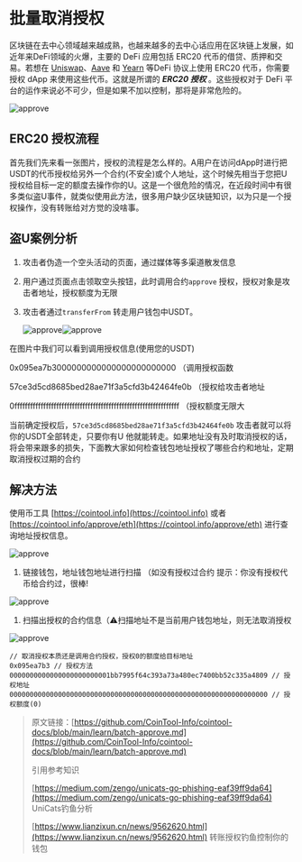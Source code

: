 # 批量取消授权

区块链在去中心领域越来越成熟，也越来越多的去中心话应用在区块链上发展，如近年来DeFi领域的火爆，主要的 DeFi 应用包括 ERC20 代币的借贷、质押和交易。若想在 [Uniswap](https://uniswap.org/)、[Aave](https://aave.com/) 和 [Yearn](https://yearn.finance/) 等DeFi 协议上使用 ERC20 代币，你需要授权 dApp 来使用这些代币。这就是所谓的 _**ERC20 授权**_ 。这些授权对于 DeFi 平台的运作来说必不可少，但是如果不加以控制，那将是非常危险的。

![approve](../.gitbook/assets/approve.png)

## ERC20 授权流程

首先我们先来看一张图片，授权的流程是怎么样的。A用户在访问dApp时进行把USDT的代币授权给另外一个合约\(不安全\)或个人地址，这个时候先相当于您把U授权给目标一定的额度去操作你的U。这是一个很危险的情况，在近段时间中有很多类似盗U事件，就类似使用此方法，很多用户缺少区块链知识，以为只是一个授权操作，没有转账给对方觉的没啥事。

## 盗U案例分析

1. 攻击者伪造一个空头活动的页面，通过媒体等多渠道散发信息
2. 用户通过页面点击领取空头按钮，此时调用合约`approve` 授权，授权对象是攻击者地址，授权额度为无限
3. 攻击者通过`transferFrom` 转走用户钱包中USDT。

   ![approve](../.gitbook/assets/Snipaste_2021-09-29_14-49-29.png)![approve](../.gitbook/assets/Snipaste_2021-09-29_14-51-41.png)

在图片中我们可以看到调用授权信息\(使用您的USDT\)

0x095ea7b3000000000000000000000000 （调用授权函数

57ce3d5cd8685bed28ae71f3a5cfd3b42464fe0b （授权给攻击者地址

0fffffffffffffffffffffffffffffffffffffffffffffffffffffffffffffff （授权额度无限大

当前确定授权后，`57ce3d5cd8685bed28ae71f3a5cfd3b42464fe0b` 攻击者就可以将你的USDT全部转走，只要你有U 他就能转走。如果地址没有及时取消授权的话，将会带来跟多的损失，下面教大家如何检查钱包地址授权了哪些合约和地址，定期取消授权过期的合约

## 解决方法

使用币工具 [https://cointool.info](https://cointool.info) 或者 [https://cointool.info/approve/eth](https://cointool.info/approve/eth) 进行查询地址授权信息。

![approve](../.gitbook/assets/Snipaste_2021-09-29_15-10-52.png)

1. 链接钱包，地址钱包地址进行扫描 （如没有授权过合约  提示：你没有授权代币给合约过，很棒!

![approve](../.gitbook/assets/Snipaste_2021-09-29_15-13-14.png)

1. 扫描出授权的合约信息（⚠️扫描地址不是当前用户钱包地址，则无法取消授权

![approve](../.gitbook/assets/Snipaste_2021-09-29_15-15-51.png)

```text
// 取消授权本质还是调用合约授权，授权0的额度给目标地址
0x095ea7b3 // 授权方法
0000000000000000000000001bb7995f64c393a73a480ec7400bb52c335a4809 // 授权地址
0000000000000000000000000000000000000000000000000000000000000000 // 授权额度(0)
```

> 原文链接：[https://github.com/CoinTool-Info/cointool-docs/blob/main/learn/batch-approve.md](https://github.com/CoinTool-Info/cointool-docs/blob/main/learn/batch-approve.md)
>
> 引用参考知识
>
> [https://medium.com/zengo/unicats-go-phishing-eaf39ff9da64](https://medium.com/zengo/unicats-go-phishing-eaf39ff9da64) UniCats钓鱼分析
>
> [https://www.lianzixun.cn/news/9562620.html](https://www.lianzixun.cn/news/9562620.html) 转账授权钓鱼控制你的钱包

